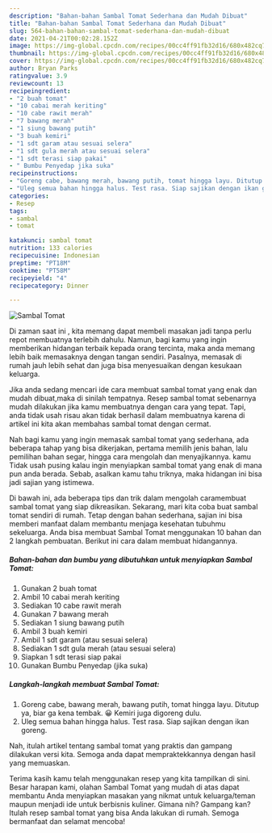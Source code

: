 ```yaml
---
description: "Bahan-bahan Sambal Tomat Sederhana dan Mudah Dibuat"
title: "Bahan-bahan Sambal Tomat Sederhana dan Mudah Dibuat"
slug: 564-bahan-bahan-sambal-tomat-sederhana-dan-mudah-dibuat
date: 2021-04-21T00:02:28.152Z
image: https://img-global.cpcdn.com/recipes/00cc4ff91fb32d16/680x482cq70/sambal-tomat-foto-resep-utama.jpg
thumbnail: https://img-global.cpcdn.com/recipes/00cc4ff91fb32d16/680x482cq70/sambal-tomat-foto-resep-utama.jpg
cover: https://img-global.cpcdn.com/recipes/00cc4ff91fb32d16/680x482cq70/sambal-tomat-foto-resep-utama.jpg
author: Bryan Parks
ratingvalue: 3.9
reviewcount: 13
recipeingredient:
- "2 buah tomat"
- "10 cabai merah keriting"
- "10 cabe rawit merah"
- "7 bawang merah"
- "1 siung bawang putih"
- "3 buah kemiri"
- "1 sdt garam atau sesuai selera"
- "1 sdt gula merah atau sesuai selera"
- "1 sdt terasi siap pakai"
- " Bumbu Penyedap jika suka"
recipeinstructions:
- "Goreng cabe, bawang merah, bawang putih, tomat hingga layu. Ditutup ya, biar ga kena tembak. 😀 Kemiri juga digoreng dulu."
- "Uleg semua bahan hingga halus. Test rasa. Siap sajikan dengan ikan goreng."
categories:
- Resep
tags:
- sambal
- tomat

katakunci: sambal tomat 
nutrition: 133 calories
recipecuisine: Indonesian
preptime: "PT18M"
cooktime: "PT58M"
recipeyield: "4"
recipecategory: Dinner

---
```



![Sambal Tomat](https://img-global.cpcdn.com/recipes/00cc4ff91fb32d16/680x482cq70/sambal-tomat-foto-resep-utama.jpg)

Di zaman  saat ini , kita memang dapat membeli masakan jadi tanpa perlu repot membuatnya terlebih dahulu. Namun, bagi kamu yang ingin memberikan hidangan terbaik kepada orang tercinta, maka anda memang lebih baik memasaknya dengan tangan sendiri. Pasalnya, memasak di rumah jauh lebih sehat dan juga bisa menyesuaikan dengan kesukaan keluarga.

Jika anda sedang mencari ide cara membuat sambal tomat yang enak dan mudah dibuat,maka di sinilah tempatnya. Resep sambal tomat  sebenarnya mudah dilakukan jika kamu membuatnya dengan cara yang tepat. Tapi, anda tidak usah risau akan tidak berhasil dalam membuatnya 
karena di artikel ini kita akan membahas sambal tomat dengan cermat.  



Nah bagi kamu yang ingin memasak sambal tomat yang sederhana, ada beberapa tahap yang bisa dikerjakan, pertama memilih jenis bahan, lalu pemilihan bahan segar, hingga cara mengolah dan menyajikannya. kamu Tidak usah pusing kalau ingin menyiapkan sambal tomat yang enak di mana pun anda berada. Sebab, asalkan kamu  tahu triknya, maka hidangan ini bisa jadi sajian yang istimewa.

Di bawah ini, ada beberapa tips dan trik dalam mengolah caramembuat sambal tomat yang siap dikreasikan. Sekarang, mari kita coba buat sambal tomat sendiri di rumah. Tetap dengan bahan sederhana, sajian ini bisa memberi manfaat dalam membantu menjaga kesehatan tubuhmu sekeluarga. Anda bisa membuat Sambal Tomat menggunakan 10 bahan dan 2 langkah pembuatan. Berikut ini cara dalam membuat hidangannya.

<!--inarticleads1-->

##### Bahan-bahan dan bumbu yang dibutuhkan untuk menyiapkan Sambal Tomat:

1. Gunakan 2 buah tomat
1. Ambil 10 cabai merah keriting
1. Sediakan 10 cabe rawit merah
1. Gunakan 7 bawang merah
1. Sediakan 1 siung bawang putih
1. Ambil 3 buah kemiri
1. Ambil 1 sdt garam (atau sesuai selera)
1. Sediakan 1 sdt gula merah (atau sesuai selera)
1. Siapkan 1 sdt terasi siap pakai
1. Gunakan  Bumbu Penyedap (jika suka)




<!--inarticleads2-->

##### Langkah-langkah membuat Sambal Tomat:

1. Goreng cabe, bawang merah, bawang putih, tomat hingga layu. Ditutup ya, biar ga kena tembak. 😀 Kemiri juga digoreng dulu.
1. Uleg semua bahan hingga halus. Test rasa. Siap sajikan dengan ikan goreng.




Nah, itulah artikel tentang  sambal tomat  yang praktis dan gampang dilakukan versi kita. Semoga anda dapat mempraktekkannya dengan hasil yang memuaskan. 

Terima kasih kamu telah menggunakan resep yang kita tampilkan di sini. Besar harapan kami, olahan  Sambal Tomat yang mudah di atas dapat membantu Anda menyiapkan masakan yang nikmat untuk keluarga/teman maupun menjadi ide untuk berbisnis kuliner. Gimana nih? Gampang kan? Itulah resep sambal tomat yang bisa Anda lakukan di rumah. Semoga bermanfaat dan selamat mencoba!

